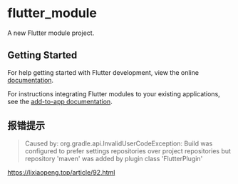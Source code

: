 # flutter_module

A new Flutter module project.

## Getting Started

For help getting started with Flutter development, view the online
[documentation](https://flutter.dev/).

For instructions integrating Flutter modules to your existing applications,
see the [add-to-app documentation](https://flutter.dev/docs/development/add-to-app).

## 报错提示

> Caused by: org.gradle.api.InvalidUserCodeException: Build was configured to prefer settings repositories over project repositories but repository 'maven' was added by plugin class 'FlutterPlugin'

https://lixiaopeng.top/article/92.html